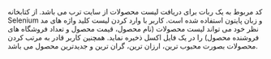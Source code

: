 کد مربوط به یک ربات برای دریافت لیست محصولات از سایت ترب می باشد. از کتابخانه Selenium و زبان پایتون استفاده شده است. کاربر با وارد کردن لیست کلید واژه های مد نظر خود می تواند لیست محصولات (نام محصول، قیمت محصول و تعداد فروشگاه های فروشنده محصول) را در یک فایل اکسل ذخیره نماید. همچنین کاربر قادر به مرتب کردن محصولات بصورت محبوب ترین، ارزان ترین، گران ترین و جدیدترین محصول می باشد.

